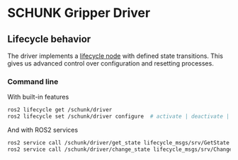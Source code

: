 # SCHUNK Gripper Driver


## Lifecycle behavior

The driver implements a [lifecycle node](https://github.com/ros2/demos/tree/humble/lifecycle) with defined state transitions.
This gives us advanced control over configuration and resetting processes.

### Command line
With built-in features

```bash
ros2 lifecycle get /schunk/driver
ros2 lifecycle set /schunk/driver configure  # activate | deactivate | cleanup | shutdown
```

And with ROS2 services

```bash
ros2 service call /schunk/driver/get_state lifecycle_msgs/srv/GetState '{}'
ros2 service call /schunk/driver/change_state lifecycle_msgs/srv/ChangeState '{transition: {label: configure}}'  # activate | deactivate etc.
```
